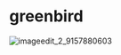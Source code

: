 # greenbird
![imageedit_2_9157880603](https://user-images.githubusercontent.com/76883/224324315-b8e0ae24-9330-4530-a188-dea73f9f8747.png)
